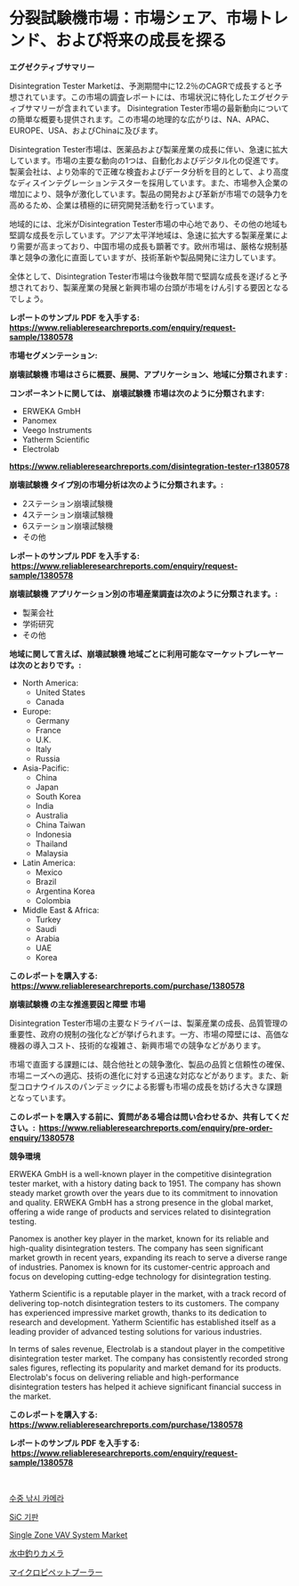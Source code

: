 <p><h1>分裂試験機市場：市場シェア、市場トレンド、および将来の成長を探る</h1></p><p><strong>エグゼクティブサマリー</strong></p>
<p><p>Disintegration Tester Marketは、予測期間中に12.2％のCAGRで成長すると予想されています。この市場の調査レポートには、市場状況に特化したエグゼクティブサマリーが含まれています。 Disintegration Tester市場の最新動向についての簡単な概要も提供されます。この市場の地理的な広がりは、NA、APAC、EUROPE、USA、およびChinaに及びます。</p><p>Disintegration Tester市場は、医薬品および製薬産業の成長に伴い、急速に拡大しています。市場の主要な動向の1つは、自動化およびデジタル化の促進です。製薬会社は、より効率的で正確な検査およびデータ分析を目的として、より高度なディスインテグレーションテスターを採用しています。また、市場参入企業の増加により、競争が激化しています。製品の開発および革新が市場での競争力を高めるため、企業は積極的に研究開発活動を行っています。</p><p>地域的には、北米がDisintegration Tester市場の中心地であり、その他の地域も堅調な成長を示しています。アジア太平洋地域は、急速に拡大する製薬産業により需要が高まっており、中国市場の成長も顕著です。欧州市場は、厳格な規制基準と競争の激化に直面していますが、技術革新や製品開発に注力しています。</p><p>全体として、Disintegration Tester市場は今後数年間で堅調な成長を遂げると予想されており、製薬産業の発展と新興市場の台頭が市場をけん引する要因となるでしょう。</p></p>
<p><strong>レポートのサンプル PDF を入手する: <a href="https://www.reliableresearchreports.com/enquiry/request-sample/1380578">https://www.reliableresearchreports.com/enquiry/request-sample/1380578</a></strong></p>
<p><strong>市場セグメンテーション:</strong></p>
<p><strong> 崩壊試験機 市場はさらに概要、展開、アプリケーション、地域に分類されます :</strong></p>
<p><strong>コンポーネントに関しては、 崩壊試験機 市場は次のように分類されます: &nbsp;</strong></p>
<p><ul><li>ERWEKA GmbH</li><li>Panomex</li><li>Veego Instruments</li><li>Yatherm Scientific</li><li>Electrolab</li></ul></p>
<p><strong><a href="https://www.reliableresearchreports.com/disintegration-tester-r1380578">https://www.reliableresearchreports.com/disintegration-tester-r1380578</a></strong></p>
<p><strong> 崩壊試験機 タイプ別の市場分析は次のように分類されます。:</strong></p>
<p><ul><li>2ステーション崩壊試験機</li><li>4ステーション崩壊試験機</li><li>6ステーション崩壊試験機</li><li>その他</li></ul></p>
<p><strong>レポートのサンプル PDF を入手する: &nbsp;<a href="https://www.reliableresearchreports.com/enquiry/request-sample/1380578">https://www.reliableresearchreports.com/enquiry/request-sample/1380578</a></strong></p>
<p><strong> 崩壊試験機 アプリケーション別の市場産業調査は次のように分類されます。:</strong></p>
<p><ul><li>製薬会社</li><li>学術研究</li><li>その他</li></ul></p>
<p><strong>地域に関して言えば、崩壊試験機 地域ごとに利用可能なマーケットプレーヤーは次のとおりです。:</strong></p>
<p><ul>
    <li>
        North America:
        <ul>
            <li>United States</li>
            <li>Canada</li>
        </ul>
    </li>
    <li>
        Europe:
        <ul>
            <li>Germany</li>
            <li>France</li>
            <li>U.K.</li>
            <li>Italy</li>
            <li>Russia</li>
        </ul>
    </li>
    <li>
        Asia-Pacific:
        <ul>
            <li>China</li>
            <li>Japan</li>
            <li>South Korea</li>
            <li>India</li>
            <li>Australia</li>
            <li>China Taiwan</li>
            <li>Indonesia</li>
            <li>Thailand</li>
            <li>Malaysia</li>
        </ul>
    </li>
    <li>
        Latin America:
        <ul>
            <li>Mexico</li>
            <li>Brazil</li>
            <li>Argentina Korea</li>
            <li>Colombia</li>
        </ul>
    </li>
    <li>
        Middle East & Africa:
        <ul>
            <li>Turkey</li>
            <li>Saudi</li>
            <li>Arabia</li>
            <li>UAE</li>
            <li>Korea</li>
        </ul>
    </li>
    </ul></p>
<p><strong>このレポートを購入する: &nbsp;<a href="https://www.reliableresearchreports.com/purchase/1380578">https://www.reliableresearchreports.com/purchase/1380578</a></strong></p>
<p><strong>崩壊試験機 の主な推進要因と障壁 市場</strong></p>
<p><p>Disintegration Tester市場の主要なドライバーは、製薬産業の成長、品質管理の重要性、政府の規制の強化などが挙げられます。一方、市場の障壁には、高価な機器の導入コスト、技術的な複雑さ、新興市場での競争などがあります。</p><p>市場で直面する課題には、競合他社との競争激化、製品の品質と信頼性の確保、市場ニーズへの適応、技術の進化に対する迅速な対応などがあります。また、新型コロナウイルスのパンデミックによる影響も市場の成長を妨げる大きな課題となっています。</p></p>
<p><strong>このレポートを購入する前に、質問がある場合は問い合わせるか、共有してください。:&nbsp; <a href="https://www.reliableresearchreports.com/enquiry/pre-order-enquiry/1380578">https://www.reliableresearchreports.com/enquiry/pre-order-enquiry/1380578</a></strong></p>
<p><strong>競争環境</strong></p>
<p><p>ERWEKA GmbH is a well-known player in the competitive disintegration tester market, with a history dating back to 1951. The company has shown steady market growth over the years due to its commitment to innovation and quality. ERWEKA GmbH has a strong presence in the global market, offering a wide range of products and services related to disintegration testing.</p><p>Panomex is another key player in the market, known for its reliable and high-quality disintegration testers. The company has seen significant market growth in recent years, expanding its reach to serve a diverse range of industries. Panomex is known for its customer-centric approach and focus on developing cutting-edge technology for disintegration testing.</p><p>Yatherm Scientific is a reputable player in the market, with a track record of delivering top-notch disintegration testers to its customers. The company has experienced impressive market growth, thanks to its dedication to research and development. Yatherm Scientific has established itself as a leading provider of advanced testing solutions for various industries.</p><p>In terms of sales revenue, Electrolab is a standout player in the competitive disintegration tester market. The company has consistently recorded strong sales figures, reflecting its popularity and market demand for its products. Electrolab's focus on delivering reliable and high-performance disintegration testers has helped it achieve significant financial success in the market.</p></p>
<p><strong>このレポートを購入する: &nbsp; <a href="https://www.reliableresearchreports.com/purchase/1380578">https://www.reliableresearchreports.com/purchase/1380578</a></strong></p>
<p><strong>レポートのサンプル PDF を入手する: &nbsp;<a href="https://www.reliableresearchreports.com/enquiry/request-sample/1380578">https://www.reliableresearchreports.com/enquiry/request-sample/1380578</a></strong><strong></strong></p>
<p>&nbsp;</p>
<p><p><a href="https://medium.com/@jerrodhilll68/%EC%88%98%EC%A4%91-%EB%82%9A%EC%8B%9C-%EC%B9%B4%EB%A9%94%EB%9D%BC-%EC%8B%9C%EC%9E%A5-%EC%8B%9C%EC%9E%A5-%EC%A0%90%EC%9C%A0%EC%9C%A8-%EC%8B%9C%EC%9E%A5-%EB%8F%99%ED%96%A5-%EB%B0%8F-%EB%AF%B8%EB%9E%98-%EC%84%B1%EC%9E%A5-%ED%83%90%EC%83%89-54ff9acc9b6e">수중 낚시 카메라</a></p><p><a href="https://medium.com/@felipegrrady654556/sic-%EA%B8%B0%ED%8C%90-%EC%8B%9C%EC%9E%A5-%EC%84%B1%EA%B3%B5%EC%A0%81%EC%9D%B8-%EB%B9%84%EC%A6%88%EB%8B%88%EC%8A%A4-%EC%A0%84%EB%9E%B5%EC%9D%98-%ED%95%B5%EC%8B%AC-2031%EB%85%84%EA%B9%8C%EC%A7%80%EC%9D%98-%EC%98%88%EC%83%81-ef506e9362f8">SiC 기판</a></p><p><a href="https://www.linkedin.com/pulse/single-zone-vav-system-market-analysis-its-cagr-segmentation-sre5e">Single Zone VAV System Market</a></p><p><a href="https://medium.com/@rodhoppe07/%E6%B0%B4%E4%B8%AD%E7%94%A8%E3%83%95%E3%82%A3%E3%83%83%E3%82%B7%E3%83%B3%E3%82%B0%E3%82%AB%E3%83%A1%E3%83%A9%E5%B8%82%E5%A0%B4%E3%81%AE%E5%88%86%E6%9E%90-%E3%82%B0%E3%83%AD%E3%83%BC%E3%83%90%E3%83%AB%E7%94%A3%E6%A5%AD%E3%81%AE%E8%A6%8B%E9%80%9A%E3%81%97%E3%81%A8%E4%BA%88%E6%B8%AC-2024%E5%B9%B4%E3%81%8B%E3%82%892031%E5%B9%B4-1c89a49051f3">水中釣りカメラ</a></p><p><a href="https://github.com/RudyBoyer2017/Market-Research-Report-List-1/blob/main/789546858874.md">マイクロピペットプーラー</a></p></p>